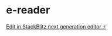 # e-reader

[Edit in StackBlitz next generation editor ⚡️](https://stackblitz.com/~/github.com/apogeeai/e-reader)